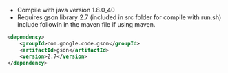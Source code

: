 * Compile with java version 1.8.0_40
* Requires gson library 2.7 (included in src folder for compile with run.sh) include followin in the maven file if using maven.
```xml
<dependency>
    <groupId>com.google.code.gson</groupId>
    <artifactId>gson</artifactId>
    <version>2.7</version>
</dependency> 
```
